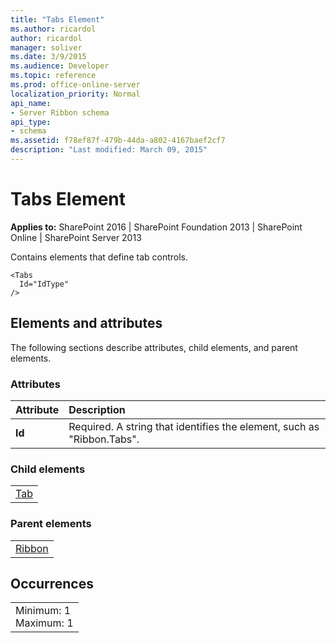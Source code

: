 ```yaml
---
title: "Tabs Element"
ms.author: ricardol
author: ricardol
manager: soliver
ms.date: 3/9/2015
ms.audience: Developer
ms.topic: reference
ms.prod: office-online-server
localization_priority: Normal
api_name:
- Server Ribbon schema
api_type:
- schema
ms.assetid: f78ef87f-479b-44da-a802-4167baef2cf7
description: "Last modified: March 09, 2015"
---
```


# Tabs Element

 
  
 **Applies to:** SharePoint 2016 | SharePoint Foundation 2013 | SharePoint Online | SharePoint Server 2013
  
Contains elements that define tab controls.
  
```
<Tabs
  Id="IdType"
/>
```

## Elements and attributes

The following sections describe attributes, child elements, and parent elements.

### Attributes

|**Attribute**|**Description**|
|:-----|:-----|
|**Id** <br/> |Required. A string that identifies the element, such as "Ribbon.Tabs".  <br/> |
   
### Child elements

||
|:-----|
|[Tab](tab-element.md)|
   
### Parent elements

||
|:-----|
|[Ribbon](ribbon-element.md)|
   
## Occurrences

||
|:-----|
|Minimum: 1  <br/> Maximum: 1  <br/> |
   

